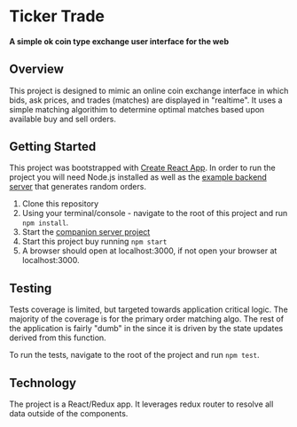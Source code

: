 # Ticker Trade
#### A simple ok coin type exchange user interface for the web

## Overview
This project is designed to mimic an online coin exchange interface in which bids, ask prices, and trades (matches) are displayed in "realtime". It uses a simple matching algorithim to determine optimal matches based upon available buy and sell orders.

## Getting Started
This project was bootstrapped with [Create React App](https://github.com/facebookincubator/create-react-app). In order to run the project you will need Node.js installed as well as the [example backend server](https://github.com/btccom/fe-exercise-backend) that generates random orders.

1. Clone this repository
2. Using your terminal/console - navigate to the root of this project and run `npm install`.
3. Start the [companion server project](https://github.com/btccom/fe-exercise-backend)
4. Start this project buy running `npm start`
5. A browser should open at localhost:3000, if not open your browser at localhost:3000.

## Testing
Tests coverage is limited, but targeted towards application critical logic. The majority of the coverage is for the primary order matching algo. The rest of the application is fairly "dumb" in the since it is driven by the state updates derived from this function.

To run the tests, navigate to the root of the project and run `npm test`.

## Technology
The project is a React/Redux app. It leverages redux router to resolve all data outside of the components.

